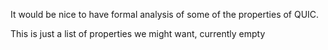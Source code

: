It would be nice to have formal analysis of some of the properties of QUIC.

This is just a list of properties we might want, currently empty